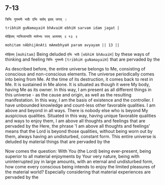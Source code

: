 ## 7-13


```shloka-sa
त्रिभिः गुणमयैः भावैः एभिः सर्वम् इदम् जगत् ।
```
```shloka-sa-hk
tribhiH guNamayaiH bhAvaiH ebhiH sarvam idam jagat |
```
```shloka-sa
मोहितम् नाभिजानाति मामेभ्यः परम् अव्ययम् ॥ १३ ॥
```
```shloka-sa-hk
mohitam nAbhijAnAti mAmebhyaH param avyayam || 13 ||
```

`मोहितम्` `[mohitam]` Being deluded `एभिः भावैः` `[ebhiH bhAvaiH]` by these ways of thinking and feeling `त्रिभिः गुणमयैः` `[tribhiH guNamayaiH]` that are pervaded by the

As described before, the entire universe belongs to Me, consisting of conscious and non-conscious elements. The universe periodically comes into being from Me. At the time of its destruction, it comes back to rest in Me. It is sustained in Me alone. It is situated as though it were My body, having Me as its owner. 
In this way, I am present as all different things in this universe - as the cause and origin, as well as the resulting manifestation.
In this way, I am the basis of existence and the controller. I have unbounded knowledge and count-less other favorable qualities. I am above and beyond in all ways. There is nobody else who is beyond My auspicious qualities. Situated in this way, having unique favorable qualities and ways to enjoy them, I am above all thoughts and feelings that are pervaded by the 
Here, the phrase 'I am above all thoughts and feelings' means that the Lord is beyond those qualities, without being worn out by them, always having an undisturbed, constant form.
This entire universe is deluded by material things that are pervaded by the 



Now comes the question: With You (the Lord) being ever-present, being superior to all material enjoyments by Your very nature, being with uninterrupted joy in large amounts, with an eternal and undisturbed form, how come every conscious being intends to enjoy the limited pleasures of the material world? Especially considering that material experiences are pervaded by the 

